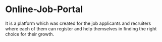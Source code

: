 # Online-Job-Portal
It is a platform which was created for the job applicants and recruiters where each of them can register and help themselves in finding the right choice for their growth.
